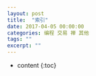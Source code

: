 ```yaml
---
layout: post
title:  "索引"
date: 2017-04-05 00:00:00
categories: 编程 交易 禅 其他 
tags: ""
excerpt: ""
---
```


* content
{:toc}

































